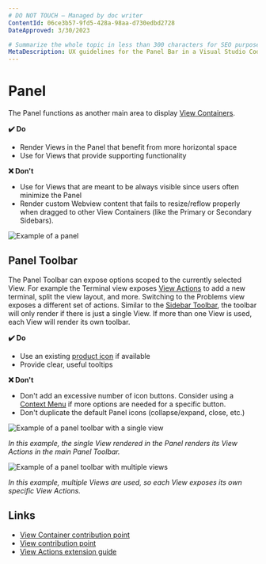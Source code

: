 ```yaml
---
# DO NOT TOUCH — Managed by doc writer
ContentId: 06ce3b57-9fd5-428a-98aa-d730edbd2728
DateApproved: 3/30/2023

# Summarize the whole topic in less than 300 characters for SEO purpose
MetaDescription: UX guidelines for the Panel Bar in a Visual Studio Code extension.
---
```


# Panel

The Panel functions as another main area to display [View Containers](/api/references/contribution-points#contributes.viewsContainers).

**✔️ Do**

- Render Views in the Panel that benefit from more horizontal space
- Use for Views that provide supporting functionality

**❌ Don't**

- Use for Views that are meant to be always visible since users often minimize the Panel
- Render custom Webview content that fails to resize/reflow properly when dragged to other View Containers (like the Primary or Secondary Sidebars).

![Example of a panel](images/examples/panel.png)

## Panel Toolbar

The Panel Toolbar can expose options scoped to the currently selected View. For example the Terminal view exposes [View Actions](/api/extension-guides/tree-view#view-actions) to add a new terminal, split the view layout, and more. Switching to the Problems view exposes a different set of actions. Similar to the [Sidebar Toolbar](/api/ux-guidelines/sidebars#sidebar-toolbar), the toolbar will only render if there is just a single View. If more than one View is used, each View will render its own toolbar.

**✔️ Do**

- Use an existing [product icon](/api/references/icons-in-labels#icon-listing) if available
- Provide clear, useful tooltips

**❌ Don't**

- Don't add an excessive number of icon buttons. Consider using a [Context Menu](/api/references/contribution-points#contributes.menus) if more options are needed for a specific button.
- Don't duplicate the default Panel icons (collapse/expand, close, etc.)

![Example of a panel toolbar with a single view](images/examples/panel-toolbar.png)

*In this example, the single View rendered in the Panel renders its View Actions in the main Panel Toolbar.*

![Example of a panel toolbar with multiple views](images/examples/panel-toolbar-multiple-views.png)

*In this example, multiple Views are used, so each View exposes its own specific View Actions.*

## Links

- [View Container contribution point](/api/references/contribution-points#contributes.viewsContainers)
- [View contribution point](/api/references/contribution-points#contributes.views)
- [View Actions extension guide](/api/extension-guides/tree-view#view-actions)
